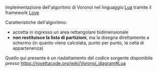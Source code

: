Implementazione dell'algoritmo di Voronoi nel linguaggio [Lua](https://lua.org) tramite il framework [Love](https://love2d.org)

Caratteristiche dell'algoritmo:
 - accetta in ingresso un area rettangolare bidimensionale
 - **non restituisce la lista di partizioni**, ma la disegna direttamente a schermo (in quanto viene calcolata, punto per punto, la cella di appartenenza) 

Quello qui presente è un riadattamento del codice sorgente disponibile presso https://rosettacode.org/wiki/Voronoi_diagram#Lua
